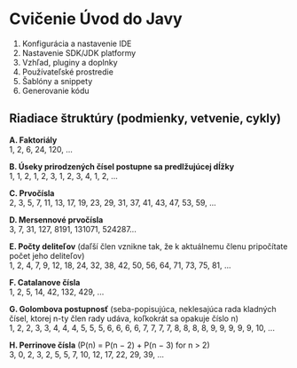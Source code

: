 # Cvičenie Úvod do Javy

1. Konfigurácia a nastavenie IDE  
1. Nastavenie SDK/JDK platformy  
1. Vzhľad, pluginy a doplnky  
1. Používateľské prostredie  
1. Šablóny a snippety  
1. Generovanie kódu  

## Riadiace štruktúry (podmienky, vetvenie, cykly)

**A. Faktoriály**  
1, 2, 6, 24, 120, ...

**B. Úseky prirodzených čísel postupne sa predlžujúcej dĺžky**  
1, 1, 2, 1, 2, 3, 1, 2, 3, 4, 1, 2, ...

**C. Prvočísla**  
2, 3, 5, 7, 11, 13, 17, 19, 23, 29, 31, 37, 41, 43, 47, 53, 59, ...

**D. Mersennové prvočísla**  
3, 7, 31, 127, 8191, 131071, 524287...

**E. Počty deliteľov** (daľší člen vznikne tak, že k aktuálnemu členu pripočítate počet jeho deliteľov)  
1, 2, 4, 7, 9, 12, 18, 24, 32, 38, 42, 50, 56, 64, 71, 73, 75, 81, ...

**F. Catalanove čísla**   
1, 2, 5, 14, 42, 132, 429, ...

**G. Golombova postupnosť** (seba-popisujúca, neklesajúca rada kladných čísel, ktorej n-ty člen rady udáva, koľkokrát sa opakuje číslo n)  
1, 2, 2, 3, 3, 4, 4, 4, 5, 5, 5, 6, 6, 6, 6, 7, 7, 7, 7, 8, 8, 8, 8, 9, 9, 9, 9, 9, 10, ...

**H. Perrinove čísla** (P(n) = P(n − 2) + P(n − 3) for n > 2)   
3, 0, 2, 3, 2, 5, 5, 7, 10, 12, 17, 22, 29, 39, ...
